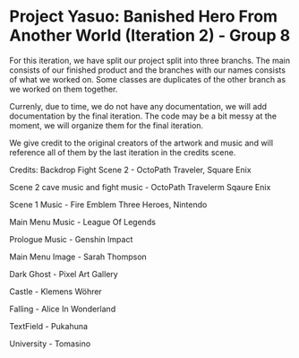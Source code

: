 # Project Yasuo: Banished Hero From Another World (Iteration 2) - Group 8
 
For this iteration, we have split our project split into three branchs. The main consists of our finished product and the branches with our names consists of what we worked on.
Some classes are duplicates of the other branch as we worked on them together. 

Currenly, due to time, we do not have any documentation, we will add documentation by the final iteration. The code may be a bit messy at the moment, we will organize them for the final iteration.

We give credit to the original creators of the artwork and music and will reference all of them by the last iteration in the credits scene.

Credits:
Backdrop Fight Scene 2 - OctoPath Traveler, Square Enix

Scene 2 cave music and fight music - OctoPath Travelerm Sqaure Enix

Scene 1 Music - Fire Emblem Three Heroes, Nintendo

Main Menu Music - League Of Legends

Prologue Music - Genshin Impact

Main Menu Image - Sarah Thompson

Dark Ghost - Pixel Art Gallery

Castle - Klemens Wöhrer

Falling - Alice In Wonderland

TextField - Pukahuna

University - Tomasino
